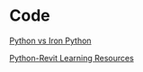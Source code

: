 # Code

[Python vs Iron Python](python-vs-ironpython.md)

[Python-Revit Learning Resources](learning-resources.md)

